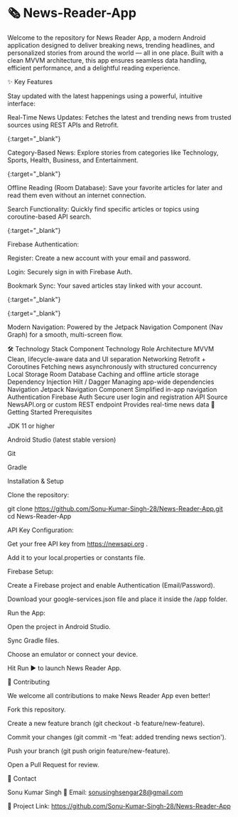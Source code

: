 # 🗞️ News-Reader-App
 

Welcome to the repository for News Reader App, a modern Android application designed to deliver breaking news, trending headlines, and personalized stories from around the world — all in one place. Built with a clean MVVM architecture, this app ensures seamless data handling, efficient performance, and a delightful reading experience.

✨ Key Features

Stay updated with the latest happenings using a powerful, intuitive interface:

Real-Time News Updates: Fetches the latest and trending news from trusted sources using REST APIs and Retrofit.

{:target="_blank"}

Category-Based News: Explore stories from categories like Technology, Sports, Health, Business, and Entertainment.

{:target="_blank"}

Offline Reading (Room Database): Save your favorite articles for later and read them even without an internet connection.

Search Functionality: Quickly find specific articles or topics using coroutine-based API search.

{:target="_blank"}

Firebase Authentication:

Register: Create a new account with your email and password.

Login: Securely sign in with Firebase Auth.

Bookmark Sync: Your saved articles stay linked with your account.

{:target="_blank"}

{:target="_blank"}

Modern Navigation: Powered by the Jetpack Navigation Component (Nav Graph) for a smooth, multi-screen flow.

🛠️ Technology Stack
Component	Technology	Role
Architecture	MVVM	Clean, lifecycle-aware data and UI separation
Networking	Retrofit + Coroutines	Fetching news asynchronously with structured concurrency
Local Storage	Room Database	Caching and offline article storage
Dependency Injection	Hilt / Dagger	Managing app-wide dependencies
Navigation	Jetpack Navigation Component	Simplified in-app navigation
Authentication	Firebase Auth	Secure user login and registration
API Source	NewsAPI.org or custom REST endpoint	Provides real-time news data
🚀 Getting Started
Prerequisites

JDK 11 or higher

Android Studio (latest stable version)

Git

Gradle

Installation & Setup

Clone the repository:

git clone https://github.com/Sonu-Kumar-Singh-28/News-Reader-App.git
cd News-Reader-App


API Key Configuration:

Get your free API key from https://newsapi.org
.

Add it to your local.properties or constants file.

Firebase Setup:

Create a Firebase project and enable Authentication (Email/Password).

Download your google-services.json file and place it inside the /app folder.

Run the App:

Open the project in Android Studio.

Sync Gradle files.

Choose an emulator or connect your device.

Hit Run ▶️ to launch News Reader App.

🤝 Contributing

We welcome all contributions to make News Reader App even better!

Fork this repository.

Create a new feature branch (git checkout -b feature/new-feature).

Commit your changes (git commit -m 'feat: added trending news section').

Push your branch (git push origin feature/new-feature).

Open a Pull Request for review.

📧 Contact

Sonu Kumar Singh
📩 Email: sonusinghsengar28@gmail.com

🔗 Project Link: https://github.com/Sonu-Kumar-Singh-28/News-Reader-App

